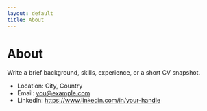 ```yaml
---
layout: default
title: About
---
```


# About
Write a brief background, skills, experience, or a short CV snapshot.

- Location: City, Country
- Email: you@example.com
- LinkedIn: https://www.linkedin.com/in/your-handle
